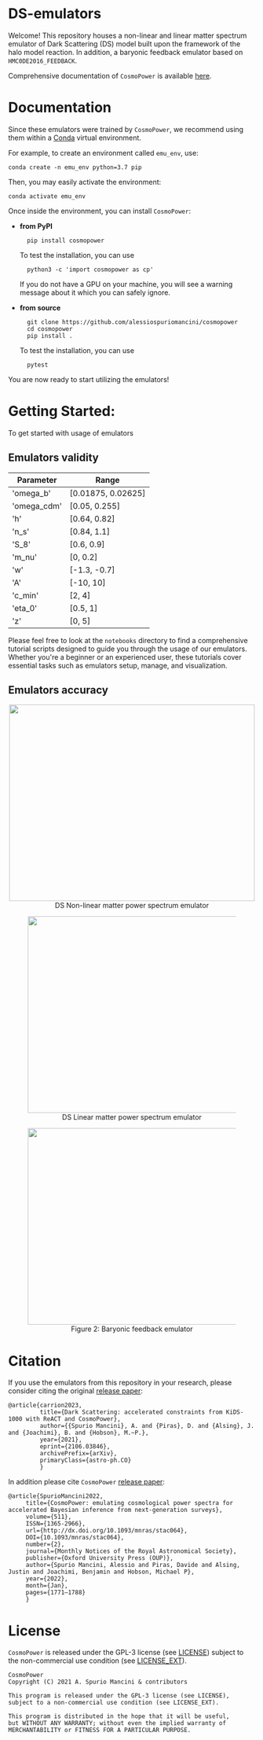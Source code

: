 # DS-emulators

Welcome! This repository houses a non-linear and linear matter spectrum emulator of Dark Scattering (DS) model built upon the framework of the halo model reaction. In addition, a baryonic feedback emulator based on ``HMC0DE2016_FEEDBACK``. 

Comprehensive documentation of ``CosmoPower`` is available [here](https://alessiospuriomancini.github.io/cosmopower).

# Documentation

Since these emulators were trained by ``CosmoPower``, we recommend using them within a [Conda](https://docs.conda.io/projects/conda/en/latest/index.html) virtual environment. 

For example, to create an environment called ``emu_env``, use:

    conda create -n emu_env python=3.7 pip

Then, you may easily activate the environment:

    conda activate emu_env

Once inside the environment, you can install ``CosmoPower``:

- **from PyPI**

        pip install cosmopower

    To test the installation, you can use

        python3 -c 'import cosmopower as cp'
    
    If you do not have a GPU on your machine, you will see a warning message about it which you can safely ignore.

- **from source**

        git clone https://github.com/alessiospuriomancini/cosmopower
        cd cosmopower
        pip install .

    To test the installation, you can use

        pytest

You are now ready to start utilizing the emulators! 


# Getting Started:

To get started with usage of emulators


## Emulators validity

|   Parameter   |   Range   |
|   ---------   | ------------ |
|   'omega_b'   | [0.01875, 0.02625] |
|   'omega_cdm' | [0.05, 0.255] |
|      'h'      | [0.64, 0.82] |
|     'n_s'     | [0.84, 1.1]  |
|     'S_8'     | [0.6, 0.9] |
|     'm_nu'     | [0, 0.2] |
|      'w'      | [-1.3, -0.7] |
|      'A'      | [-10, 10] |
|    'c_min'    | [2, 4] |
|    'eta_0'    | [0.5, 1] |
|      'z'      | [0, 5] |


Please feel free to look at the `notebooks` directory to find a comprehensive tutorial scripts designed to guide you through the usage of our emulators. Whether you're a beginner or an experienced user, these tutorials cover essential tasks such as emulators setup, manage, and visualization.

## Emulators accuracy

<div align="center">
</div>
<div align="center"><img src="https://github.com/karimpsi22/DS-emulators/blob/main/accuracy_DS_nonlinear_emulator_with_S8.png" width="500" height="400"> 
<figcaption> DS Non-linear matter power spectrum emulator</figcaption>
</div>

<div align="center">
  <figure>
    <img src="https://github.com/karimpsi22/DS-emulators/blob/main/accuracy_linear_emulator_with_S8.png" width="500" height="400">
    <figcaption> DS Linear matter power spectrum emulator</figcaption>
  </figure>
  
  <figure>
    <img src="https://github.com/karimpsi22/DS-emulators/blob/main/accuracy_bayonic_emulator.png" width="500" height="400">
    <figcaption>Figure 2: Baryonic feedback emulator</figcaption>
  </figure>
</div>

# Citation

If you use the emulators from this repository in your research, please consider citing the original [release paper](https://arxiv.org/abs/2106.03846):

    @article{carrion2023,
             title={Dark Scattering: accelerated constraints from KiDS-1000 with ReACT and CosmoPower}, 
             author={{Spurio Mancini}, A. and {Piras}, D. and {Alsing}, J. and {Joachimi}, B. and {Hobson}, M.~P.},
             year={2021},
             eprint={2106.03846},
             archivePrefix={arXiv},
             primaryClass={astro-ph.CO}
             }

In addition please cite  ``CosmoPower`` [release paper](https://arxiv.org/abs/2106.03846):

    @article{SpurioMancini2022,
         title={CosmoPower: emulating cosmological power spectra for accelerated Bayesian inference from next-generation surveys},
         volume={511},
         ISSN={1365-2966},
         url={http://dx.doi.org/10.1093/mnras/stac064},
         DOI={10.1093/mnras/stac064},
         number={2},
         journal={Monthly Notices of the Royal Astronomical Society},
         publisher={Oxford University Press (OUP)},
         author={Spurio Mancini, Alessio and Piras, Davide and Alsing, Justin and Joachimi, Benjamin and Hobson, Michael P},
         year={2022},
         month={Jan},
         pages={1771–1788}
         }


# License

``CosmoPower`` is released under the GPL-3 license (see [LICENSE](https://github.com/alessiospuriomancini/cosmopower/blob/main/LICENSE)) subject to 
the non-commercial use condition (see [LICENSE_EXT](https://github.com/alessiospuriomancini/cosmopower/blob/main/LICENSE_EXT)).

    CosmoPower
    Copyright (C) 2021 A. Spurio Mancini & contributors

    This program is released under the GPL-3 license (see LICENSE), 
    subject to a non-commercial use condition (see LICENSE_EXT).

    This program is distributed in the hope that it will be useful,
    but WITHOUT ANY WARRANTY; without even the implied warranty of
    MERCHANTABILITY or FITNESS FOR A PARTICULAR PURPOSE.
